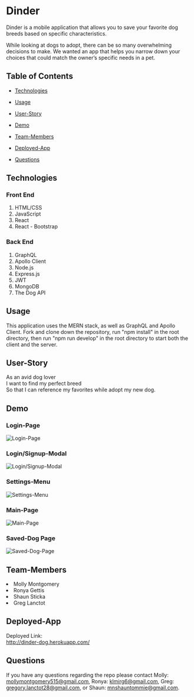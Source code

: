 # Dinder

Dinder is a mobile application that allows you to save your favorite dog breeds based on specific characteristics.

While looking at dogs to adopt, there can be so many overwhelming decisions to make. We wanted an app that helps you narrow down your choices that could match the owner’s specific needs in a pet.

## Table of Contents
  
  * [Technologies](#technologies)
  
  * [Usage](#usage)

  * [User-Story](#user-story)
  
  * [Demo](#demo)
  
  * [Team-Members](#team-members)

  * [Deployed-App](#deployed-app)
  
  * [Questions](#questions)
  
## Technologies

### Front End
1. HTML/CSS
2. JavaScript
3. React 
4. React - Bootstrap

### Back End
1. GraphQL
2. Apollo Client
3. Node.js
4. Express.js
5. JWT
6. MongoDB
7. The Dog API

## Usage
This application uses the MERN stack, as well as GraphQL and Apollo Client. Fork and clone down the repository, run "npm install" in the root directory, then run "npm run develop" in the root directory to start both the client and the server.

## User-Story
As an avid dog lover <br>
I want to find my perfect breed <br>
So that I can reference my favorites while adopt my new dog.

## Demo

### Login-Page
![Login-Page](client/src/assets/images/homepage-screenshot.png)

### Login/Signup-Modal
![Login/Signup-Modal](client/src/assets/images/login-modal.png)

### Settings-Menu
![Settings-Menu](client/src/assets/images/settings-page.png)

### Main-Page
![Main-Page](client/src/assets/images/main-page.png)

### Saved-Dog Page
![Saved-Dog-Page](client/src/assets/images/saved-dog-page.png)

## Team-Members
<li> Molly Montgomery 
<li> Ronya Gettis
<li> Shaun Sticka
<li> Greg Lanctot

## Deployed-App
Deployed Link: <br>
 http://dinder-dog.herokuapp.com/

## Questions
If you have any questions regarding the repo please contact Molly: mollymontgomery515@gmail.com, Ronya: klmirg6@gmail.com, Greg: gregory.lanctot28@gmail.com, or Shaun: mnshauntommie@gmail.com.
